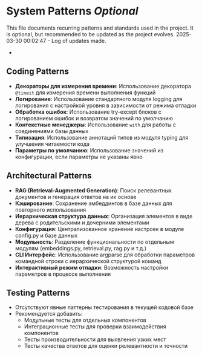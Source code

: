 # System Patterns *Optional*

This file documents recurring patterns and standards used in the project.
It is optional, but recommended to be updated as the project evolves.
2025-03-30 00:02:47 - Log of updates made.

*

## Coding Patterns

* **Декораторы для измерения времени**: Использование декоратора `@timeit` для измерения времени выполнения функций
* **Логирование**: Использование стандартного модуля logging для логирования с настройкой уровня в зависимости от режима отладки
* **Обработка ошибок**: Использование try-except блоков с логированием ошибок и возвратом значений по умолчанию
* **Контекстные менеджеры**: Использование `with` для работы с соединениями базы данных
* **Типизация**: Использование аннотаций типов из модуля typing для улучшения читаемости кода
* **Параметры по умолчанию**: Использование значений из конфигурации, если параметры не указаны явно

## Architectural Patterns

* **RAG (Retrieval-Augmented Generation)**: Поиск релевантных документов и генерация ответов на их основе
* **Кэширование**: Сохранение эмбеддингов в базе данных для повторного использования
* **Иерархическая структура данных**: Организация элементов в виде дерева с родительскими и дочерними элементами
* **Конфигурация**: Централизованное хранение настроек в модуле config.py и базе данных
* **Модульность**: Разделение функциональности по отдельным модулям (embeddings.py, retrieval.py, rag.py и т.д.)
* **CLI Интерфейс**: Использование argparse для обработки параметров командной строки с иерархической структурой команд
* **Интерактивный режим отладки**: Возможность настройки параметров в процессе выполнения

## Testing Patterns

* Отсутствуют явные паттерны тестирования в текущей кодовой базе
* Рекомендуется добавить:
  * Модульные тесты для отдельных компонентов
  * Интеграционные тесты для проверки взаимодействия компонентов
  * Тесты производительности для выявления узких мест
  * Тесты качества ответов для оценки релевантности и точности